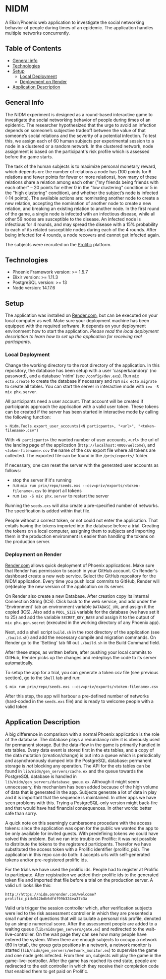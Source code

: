 # NIDM

A Elixir/Phoenix web application to investigate the social networking behavior of people during times of an epidemic. The application handles multiple networks concurrently.

## Table of Contents
* [General info](#general-info)
* [Technologies](#technologies)
* [Setup](#setup)
    * [Local Deployment](#local-deployment)
    * [Deployment on Render](#deployment-on-render)
* [Application Description](#application-description)

## General Info

The NIDM experiment is designed as a round-based interactive game to investigate the social networking behavior of people during times of an epidemic. The researcher hypothesized that the urge to avoid an infection depends on someone’s subjective tradeoff between the value of that someone’s social relations and the severity of a potential infection. To test this, we assign each of 60 human subjects per experimental session to a node in a clustered or a random network. In the clustered network, node assignment is based on the participant's risk profile which is assessed before the game starts.

The task of the human subjects is to maximize personal monetary reward, which depends on: the number of relations a node has (100 points for 6 relations and fewer points for fewer or more relations), how many of these relations share a relation among each other ("my friends being friends with each other" – 20 points for either 0 in the "low clustering" condition or 5 in the "high clustering" condition), and whether the subject’s node is infected (-14 points). The available actions are: nominating another node to create a new relation, accepting the nomination of another node to create a new relation, and breaking an existing relation to another node. In the first round of the game, a single node is infected with an infectious disease, while all other 59 nodes are susceptible to the disease. An infected node is infectious for 4 rounds, and may spread the disease with a 15% probability to each of its related susceptible nodes during each of the 4 rounds. After being infected for 4 rounds, a node recovers and cannot get infected again.

The subjects were recruited on the [Prolific](https://www.prolific.co/) platform.

## Technologies

* Phoenix Framework version: >= 1.5.7
* Elixir version: >= 1.11.3
* PostgreSQL version: >= 13
* Node version: 14.17.6

## Setup

The application was installed on [Render.com](https://render.com/), but can be executed on your local computer as well. Make sure your deployment machine has been equipped with the required software. It depends on your deployment environment how to start the application. *Please read the local deployment description to learn how to set up the application for receiving real participants*.

### Local Deployment

Change the working directory to the root directory of the application. In this repository, the database has been setup with a user 'casperkaandorp' (no password), and a database 'nidm' (see `/config/dev.exs`). Run `mix ecto.create` to create the database if necessary and run `mix ecto.migrate` to create all tables. You can start the server in interactive mode with `iex -S mix phx.server`.

All participants need a user account. That account will be created if participants approach the application with a valid user token. These tokens can be created if the server has been started in interactive mode by calling the following function:
```
> Nidm.Tools.export_user_accounts(<N particpants>, "<url>", "<token-filename>.csv")
```
With `<N particpants>` the wanted number of user accounts, `<url>` the url of the landing page of the application (`http://localhost:4000/welcome`), and `<token-filename>.csv` the name of the csv export file where all tokens are collected. The exported file can be found in the `/priv/exports/` folder.

If necessary, one can reset the server with the generated user accounts as follows:
* stop the server if it's running
* run `mix run priv/repo/seeds.exs --csv=priv/exports/<token-filename>.csv` to import all tokens
* run `iex -S mix phx.server` to restart the server

Running the `seeds.exs` will also create a pre-specified number of networks. The specification is added within that file.

People without a correct token, or not  could not enter the application. That entails having the tokens imported into the database before a trial. Creating the tokens on a local computer, assigning them to subjects and importing them in the production environment is easier than handling the tokens on the production server.

### Deployment on Render

[Render.com](https://render.com/) allows quick deployment of Phoenix applications. Make sure that Render has permission to search in your GitHub account. On Render's dashboard create a new web service. Select the GitHub repository for the NIDM application. Every time you push local commits to GitHub, Render will (re)deploy the new version of the application on its server.

On Render also create a new Database. After creation copy its internal Connection String (ICS). Click back to the web service, and add under the 'Environment' tab an environment variable `DATABASE_URL` and assign it the copied (ICS). Also add a `POOL_SIZE` variable for the database (we have set it to 25) and add the variable `SECRET_KEY_BASE` and assign it to the output of `mix phx.gen.secret` (executed in the working directory of any Phoenix app).

Next, add a shell script `build.sh` in the root directory of the application (see `./build.sh`) and add the necessary compile and migration commands. On Render go to the 'Setting' tab fill out `./build.sh` in the Build Command field.

After these steps, as written before, after pushing your local commits to GitHub, Render picks up the changes and redeploys the code to its server automatically.

To setup the app for a trial, you can generate a token csv file (see previous section), go to the `Shell` tab and run:
```
$ mix run priv/repo/seeds.exs --csv=priv/exports/<token-filename>.csv
```
After this step, the app will harbour a pre-defined number of networks (hard-coded in the `seeds.exs` file) and is ready to welcome people with a valid token.

## Application Description

A big difference in comparison with a normal Phoenix application is the role of the database. The database plays a redundancy role: it is obviously used for permanent storage. But the data-flow in the game is primarily handled in ets tables. Every data event is stored first in the ets tables, and a copy of the data mutation (creation/change) is put into a queue which is periodically and asynchronously  dumped into the PostgreSQL database: permanent storage is _not_ blocking any operation. The API for the ets tables can be found in `lib/nidm/gen_servers/cache.ex` and the queue towards the PostgreSQL database is handled in `lib/nidm/gen_servers/database_queue.ex`. Although it might seem unnecessary, this mechanism has been added because of the high volume of data that is generated in the app. Subjects generate a lot of data in play and it is important that the sequence is maintained. In other apps we have seen problems with this. Trying a PostgreSQL-only version might back-fire and that would have had financial consequences. In other words: better safe than sorry.

A quick note on this seemingly cumbersome procedure with the access tokens: since the application was open for the public we wanted the app to be only available for invited guests. With predefining tokens we could have solved this problem. But we ran into trouble on Prolific: it was not possible to distribute the tokens to the registered participants. Therefor we have substituted the access token with a Prolific identifier (prolific_pid). The application in this repo can do both: it accepts urls with self-generated tokens and/or pre-registered prolific ids. 

For the trials we have used the prolific ids. People had to register at Prolific to participate. After registration we added their prolific ids to the generated token file and imported that file before a trial on the production server. A valid url looks like this:
```
http://https://nidm.onrender.com/welcome?prolific_pid=542bdb6dfdf99b324ea37c3a
```
Valid urls trigger the session controller which, after verification subjects were led to the risk assessment controller in which they are presented a small number of questions that will calculate a personal risk profile, denoted by an simple numerical score. After the assessment people are added to a waiting queue (`lib/nidm/gen_servers/gate.ex`) and redirected to the wait-live-controller. On the wait page they can see how many people have entered the system. When there are enough subjects to occupy a network (60 in total), the group gets positions in a network, a network monitor is started (`lib/nidm/gen_servers/network_monitor.ex`) to supervise the game and one node gets infected. From then on, subjects will play the game in the game-live-controller. After the game has reached its end state, people are redirected to the exit controller in which they receive their completion code that enabled them to get paid on Prolific. 



